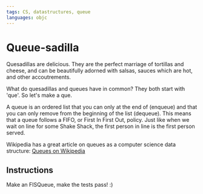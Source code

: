 ```yaml
---
tags: CS, datastructures, queue
languages: objc
---
```


# Queue-sadilla

Quesadillas are delicious. They are the perfect marriage of tortillas and cheese, and can be beautifully adorned with salsas, sauces which are hot, and other accoutrements. 

What do quesadillas and queues have in common? They both start with 'que'. So let's make a que.

A queue is an ordered list that you can only at the end of (enqueue) and that you can only remove from the beginning of the list (dequeue). This means that a queue follows a FIFO, or First In First Out, policy. Just like when we wait on line for some Shake Shack, the first person in line is the first person served.

Wikipedia has a great article on queues as a computer science data structure:
[Queues on Wikipedia](http://en.wikipedia.org/wiki/Queue_(abstract_data_type))

## Instructions

Make an FISQueue, make the tests pass! :)

